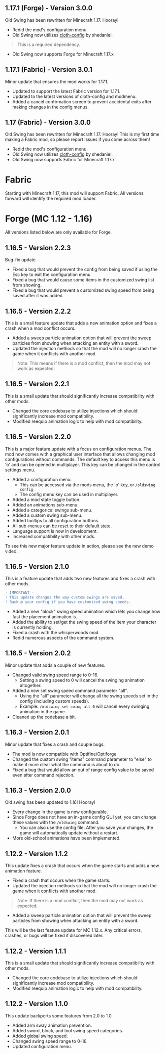 ## 1.17.1 (Forge) - Version 3.0.0
Old Swing has been rewritten for Minecraft 1.17. Hooray!
- Redid the mod's configuration menu.
- Old Swing now utilizes [cloth-config](https://www.curseforge.com/minecraft/mc-mods/cloth-config) by shedaniel.
> This is a required dependency.
- Old Swing now supports Forge for Minecraft 1.17.x

## 1.17.1 (Fabric) - Version 3.0.1
Minor update that ensures the mod works for 1.17.1.
- Updated to support the latest Fabric version for 1.17.1.
- Updated to the latest versions of cloth-config and modmenu.
- Added a cancel confirmation screen to prevent accidental exits after making changes in the config menus.

## 1.17 (Fabric) - Version 3.0.0
Old Swing has been rewritten for Minecraft 1.17. Hooray! This is my first time making a Fabric mod, so please report issues if you come across them!
- Redid the mod's configuration menu.
- Old Swing now utilizes [cloth-config](https://www.curseforge.com/minecraft/mc-mods/cloth-config) by shedaniel.
- Old Swing now supports Fabric for Minecraft 1.17.x

# Fabric
Starting with Minecraft 1.17, this mod will support Fabric. All versions forward will identify the required mod loader.

# Forge (MC 1.12 - 1.16)
All versions listed below are only available for Forge.
## 1.16.5 - Version 2.2.3
Bug-fix update.
- Fixed a bug that would prevent the config from being saved if using the Esc key to exit the configuration menu.
- Fixed a bug that would cause some items in the customized swing list from showing.
- Fixed a bug that would prevent a customized swing speed from being saved after it was added.

## 1.16.5 - Version 2.2.2
This is a small feature update that adds a new animation option and fixes a crash when a mod conflict occurs.
- Added a sweep particle animation option that will prevent the sweep particles from showing when attacking an entity with a sword.
- Updated the injection methods so that the mod will no longer crash the game when it conflicts with another mod.
> Note: This means if there is a mod conflict, then the mod may not work as expected.

## 1.16.5 - Version 2.2.1
This is a small update that should significantly increase compatibility with other mods.
- Changed the core codebase to utilize injections which should significantly increase mod compatibility.
- Modified reequip animation logic to help with mod compatibility.

## 1.16.5 - Version 2.2.0
This is a major feature update with a focus on configuration menus. The mod now comes with a graphical user interface that allows changing mod configurations without commands. The default key to access this menu is 'o' and can be opened in multiplayer. This key can be changed in the control settings menu.
- Added a configuration menu.
  - This can be accessed via the mods menu, the 'o' key, or `/oldswing config`
  - The config menu key can be used in multiplayer.
- Added a mod state toggle button.
- Added an animations sub-menu.
- Added a categorical swings sub-menu.
- Added a custom swing sub-menu.
- Added tooltips to all configuration buttons.
- All sub-menus can be reset to their default state.
- Language support is now in development.
- Increased compatibility with other mods.

To see this new major feature update in action, please see the new demo video.

## 1.16.5 - Version 2.1.0
This is a feature update that adds two new features and fixes a crash with other mods.
```diff
- IMPORTANT -
! This update changes the way custom swings are saved.
! Backup your config if you have customized swing speeds.
```
- Added a new "block" swing speed animation which lets you change how fast the placement animation is.
- Added the ability to set/get the swing speed of the item your character is currently holding.
- Fixed a crash with the whisperwoods mod.
- Redid numerous aspects of the command system.

## 1.16.5 - Version 2.0.2
Minor update that adds a couple of new features.
- Changed valid swing speed range to 0-16.
    - Setting a swing speed to 0 will cancel the swinging animation altogether.
- Added a new set swing speed command parameter "all".
    - Using the "all" parameter will change all the swing speeds set in the config (including custom speeds).
    - Example: `/oldswing set swing all 0` will cancel every swinging animation in the game.
- Cleaned up the codebase a bit.

## 1.16.3 - Version 2.0.1
Minor update that fixes a crash and couple bugs.
- The mod is now compatible with Optifine/Optiforge
- Changed the custom swing "items" command parameter to "else" to make it more clear what the command is about to do.
- Fixed a bug that would allow an out of range config value to be saved even after command rejection.

## 1.16.3 - Version 2.0.0
Old swing has been updated to 1.16! Hooray!
- Every change in the game is now configurable.
- Since Forge does not have an in-game config GUI yet, you can change these values with the `/oldswing` command.
    - You can also use the config file. After you save your changes, the game will automatically update without a restart.
- More old-school animations have been implemented.

## 1.12.2 - Version 1.1.2
This update fixes a crash that occurs when the game starts and adds a new animation feature.
- Fixed a crash that occurs when the game starts.
- Updated the injection methods so that the mod will no longer crash the game when it conflicts with another mod.
> Note: If there is a mod conflict, then the mod may not work as expected.
- Added a sweep particle animation option that will prevent the sweep particles from showing when attacking an entity with a sword.

This will be the last feature update for MC 1.12.x. Any critical errors, crashes, or bugs will be fixed if discovered later.

## 1.12.2 - Version 1.1.1
This is a small update that should significantly increase compatibility with other mods.
- Changed the core codebase to utilize injections which should significantly increase mod compatibility.
- Modified reequip animation logic to help with mod compatibility.

## 1.12.2 - Version 1.1.0
This update backports some features from 2.0 to 1.0.
- Added arm sway animation prevention.
- Added sword, block, and tool swing speed categories.
- Added global swing speed.
- Changed swing speed range to 0-16.
- Updated configuration menu.
